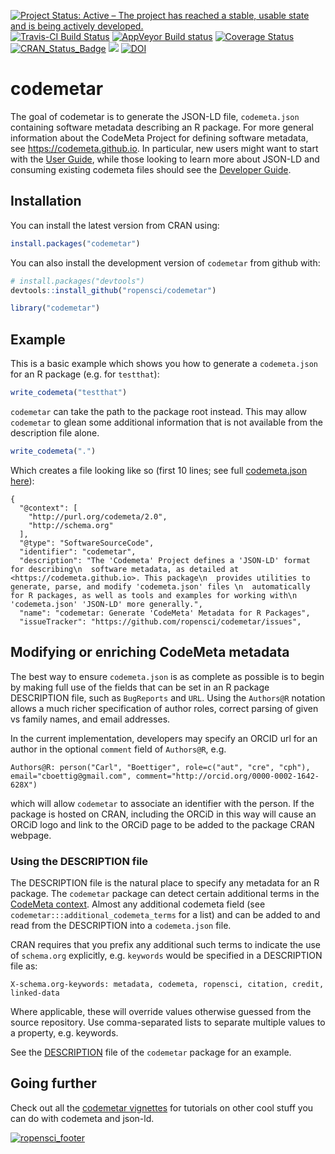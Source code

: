 
[![Project Status: Active – The project has reached a stable, usable state and is being actively developed.](http://www.repostatus.org/badges/latest/active.svg)](http://www.repostatus.org/#active) [![Travis-CI Build Status](https://travis-ci.org/ropensci/codemetar.svg?branch=master)](https://travis-ci.org/ropensci/codemetar) [![AppVeyor Build status](https://ci.appveyor.com/api/projects/status/csawpip238vvbd72/branch/master?svg=true)](https://ci.appveyor.com/project/cboettig/codemetar/branch/master) [![Coverage Status](https://img.shields.io/codecov/c/github/ropensci/codemetar/master.svg)](https://codecov.io/github/ropensci/codemetar?branch=master) [![CRAN\_Status\_Badge](http://www.r-pkg.org/badges/version/codemetar)](https://cran.r-project.org/package=codemetar) [![](http://badges.ropensci.org/130_status.svg)](https://github.com/ropensci/onboarding/issues/130) [![DOI](https://zenodo.org/badge/86626030.svg)](https://zenodo.org/badge/latestdoi/86626030)

<!-- README.md is generated from README.Rmd. Please edit that file -->
codemetar
=========

The goal of codemetar is to generate the JSON-LD file, `codemeta.json` containing software metadata describing an R package. For more general information about the CodeMeta Project for defining software metadata, see <https://codemeta.github.io>. In particular, new users might want to start with the [User Guide](https://codemeta.github.io/user-guide/), while those looking to learn more about JSON-LD and consuming existing codemeta files should see the [Developer Guide](https://codemeta.github.io/developer-guide/).

Installation
------------

You can install the latest version from CRAN using:

``` r
install.packages("codemetar")
```

You can also install the development version of `codemetar` from github with:

``` r
# install.packages("devtools")
devtools::install_github("ropensci/codemetar")
```

``` r
library("codemetar")
```

Example
-------

This is a basic example which shows you how to generate a `codemeta.json` for an R package (e.g. for `testthat`):

``` r
write_codemeta("testthat")
```

`codemetar` can take the path to the package root instead. This may allow `codemetar` to glean some additional information that is not available from the description file alone.

``` r
write_codemeta(".")
```

Which creates a file looking like so (first 10 lines; see full [codemeta.json here](https://github.com/codemeta/codemetar/blob/master/codemeta.json)):

    {
      "@context": [
        "http://purl.org/codemeta/2.0",
        "http://schema.org"
      ],
      "@type": "SoftwareSourceCode",
      "identifier": "codemetar",
      "description": "The 'Codemeta' Project defines a 'JSON-LD' format for describing\n  software metadata, as detailed at <https://codemeta.github.io>. This package\n  provides utilities to generate, parse, and modify 'codemeta.json' files \n  automatically for R packages, as well as tools and examples for working with\n  'codemeta.json' 'JSON-LD' more generally.",
      "name": "codemetar: Generate 'CodeMeta' Metadata for R Packages",
      "issueTracker": "https://github.com/ropensci/codemetar/issues",

Modifying or enriching CodeMeta metadata
----------------------------------------

The best way to ensure `codemeta.json` is as complete as possible is to begin by making full use of the fields that can be set in an R package DESCRIPTION file, such as `BugReports` and `URL`. Using the `Authors@R` notation allows a much richer specification of author roles, correct parsing of given vs family names, and email addresses.

In the current implementation, developers may specify an ORCID url for an author in the optional `comment` field of `Authors@R`, e.g.

    Authors@R: person("Carl", "Boettiger", role=c("aut", "cre", "cph"), email="cboettig@gmail.com", comment="http://orcid.org/0000-0002-1642-628X")

which will allow `codemetar` to associate an identifier with the person. If the package is hosted on CRAN, including the ORCiD in this way will cause an ORCiD logo and link to the ORCiD page to be added to the package CRAN webpage.

### Using the DESCRIPTION file

The DESCRIPTION file is the natural place to specify any metadata for an R package. The `codemetar` package can detect certain additional terms in the [CodeMeta context](https://codemeta.github.io/terms). Almost any additional codemeta field (see `codemetar:::additional_codemeta_terms` for a list) and can be added to and read from the DESCRIPTION into a `codemeta.json` file.

CRAN requires that you prefix any additional such terms to indicate the use of `schema.org` explicitly, e.g. `keywords` would be specified in a DESCRIPTION file as:

    X-schema.org-keywords: metadata, codemeta, ropensci, citation, credit, linked-data

Where applicable, these will override values otherwise guessed from the source repository. Use comma-separated lists to separate multiple values to a property, e.g. keywords.

See the [DESCRIPTION](https://github.com/codemeta/codemetar/blob/master/DESCRIPTION) file of the `codemetar` package for an example.

Going further
-------------

Check out all the [codemetar vignettes](https://codemeta.github.io/codemetar/articles/index.html) for tutorials on other cool stuff you can do with codemeta and json-ld.

[![ropensci\_footer](https://ropensci.org/public_images/ropensci_footer.png)](https://ropensci.org)
